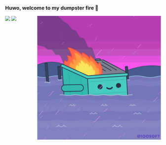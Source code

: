 ### Huwo, welcome to my dumpster fire 👋

<div align="center">
<img height="400" alt="GIF" align="right" src="https://github.com/ZhengC1/ZhengC1/blob/main/assets/dumpsterfire.gif">
</div>

<!--
Here are some ideas to get you started:

- 🔭 I’m currently working on ...
- 🌱 I’m currently learning ...
- 👯 I’m looking to collaborate on ...
- 🤔 I’m looking for help with ...
- 💬 Ask me about ...
- 📫 How to reach me: ...
- 😄 Pronouns: ...
- ⚡ Fun fact: ...
-->
[![](https://img.shields.io/badge/-linkedin-0073B1?style=flat-square)](https://www.linkedin.com/in/chun-zheng/)
[![](https://img.shields.io/badge/-website-332B40?style=flat-square)](https://zhengc1.github.io/#/)
